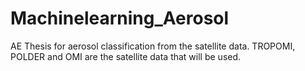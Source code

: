 # Machinelearning_Aerosol
AE Thesis for aerosol classification from the satellite data. TROPOMI, POLDER and OMI are the satellite data that will be used. 


